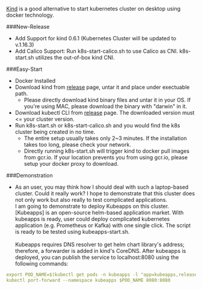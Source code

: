 [Kind](https://kind.sigs.k8s.io/docs/user/quick-start/) is a good alternative to start kubernetes cluster on desktop using docker technology. 

###New-Release
* Add Support for kind 0.6.1 (Kubernetes Cluster will be updated to v.1.16.3)
* Add Calico Support: Run k8s-start-calico.sh to use Calico as CNI. k8s-start.sh utilizes the out-of-box kind CNI. 

###Easy-Start
* Docker Installed
* Download kind from [release](https://github.com/kubernetes-sigs/kind/releases) page, untar it and place under exectuable path. 
    * Please directly download kind binary files and untar it in your OS. If you're using MAC, please download the binary with "darwin" in it. 
* Download kubectl CLI from [release](https://github.com/kubernetes/kubernetes/releases) page. The downloaded version must <= your cluster version. 
* Run k8s-start.sh or k8s-start-calico.sh and you would find the k8s cluster being created in no time. 
    * The entire setup usually takes only 2~3 minutes. If the installation takes too long, please check your network.
    * Directly running k8s-start.sh will trigger kind to docker pull images from gcr.io. If your location prevents you from using gcr.io, please setup your docker proxy to download.

###Demonstration
* As an user, you may think how I should deal with such a laptop-based cluster. Could it really work? I hope to demonstrate that this cluster does not only work but also really to test complicated applications. 
<br> I am going to demonstrate to deploy Kubeapps on this cluster. [Kubeapps] is an open-source helm-based application market. With kubeapps is ready, user could deploy complicated kubernetes application (e.g. Prometheus or Kafka) with one single click. The script is ready to be tested using kubeapps-start.sh.  
<br> Kubeapps requires DNS resolver to get helm chart library's address; therefore, a forwarder is added in kind's CoreDNS. After kubeapps is deployed, you can publish the service to localhost:8080 using the following commands:

```yaml
export POD_NAME=$(kubectl get pods -n kubeapps -l "app=kubeapps,release=kubeapps" -o jsonpath="{.items[0].metadata.name}")
kubectl port-forward --namespace kubeapps $POD_NAME 8080:8080
``` 


